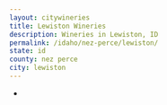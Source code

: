```yaml
---
layout: citywineries
title: Lewiston Wineries
description: Wineries in Lewiston, ID
permalink: /idaho/nez-perce/lewiston/
state: id
county: nez perce
city: lewiston
---
```

-

